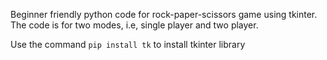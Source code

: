 Beginner friendly python code for rock-paper-scissors game using tkinter.
The code is for two modes, i.e, single player and two player.

Use the command `pip install tk` to install tkinter library


